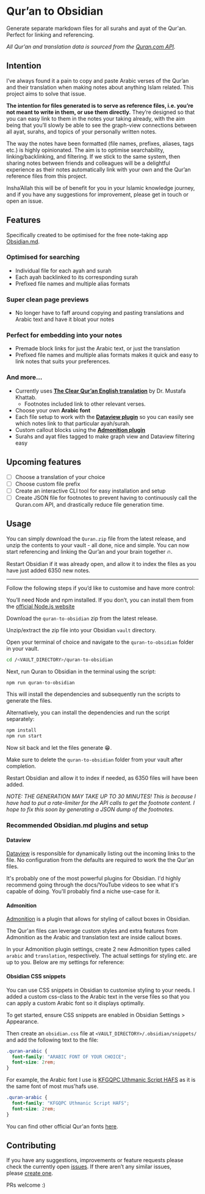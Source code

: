 # Qur’an to Obsidian

Generate separate markdown files for all surahs and ayat of the Qur'an. Perfect for linking and referencing.

_All Qur’an and translation data is sourced from the [Quran.com API](https://quran.api-docs.io/)._

## Intention

I’ve always found it a pain to copy and paste Arabic verses of the Qur’an and their translation when making notes about anything Islam related. This project aims to solve that issue.

**The intention for files generated is to serve as reference files, i.e. you’re not meant to write in them, or use them directly.** They’re designed so that you can easy link to them in the notes your taking already, with the aim being that you’ll slowly be able to see the graph-view connections between all ayat, surahs, and topics of your personally written notes.

The way the notes have been formatted (file names, prefixes, aliases, tags etc.) is highly opinionated. The aim is to optimise searchability, linking/backlinking, and filtering. If we stick to the same system, then sharing notes between friends and colleagues will be a delightful experience as their notes automatically link with your own and the Qur’an reference files from this project.

Insha’Allah this will be of benefit for you in your Islamic knowledge journey, and if you have any suggestions for improvement, please get in touch or open an issue.

## Features

Specifically created to be optimised for the free note-taking app [Obsidian.md](https://obsidian.md/).

### Optimised for searching

- Individual file for each ayah and surah
- Each ayah backlinked to its corresponding surah
- Prefixed file names and multiple alias formats

### Super clean page previews

- No longer have to faff around copying and pasting translations and Arabic text and have it bloat your notes

### Perfect for embedding into your notes

- Premade block links for just the Arabic text, or just the translation
- Prefixed file names and multiple alias formats makes it quick and easy to link notes that suits your preferences.

### And more…

- Currently uses [**The Clear Qur’an English translation**](https://theclearquran.org/about-the-translation/) by Dr. Mustafa Khattab.
  - Footnotes included link to other relevant verses.
- Choose your own **Arabic font**
- Each file setup to work with the [**Dataview plugin**](https://github.com/blacksmithgu/obsidian-dataview) so you can easily see which notes link to that particular ayah/surah.
- Custom callout blocks using the [**Admonition plugin**](https://github.com/valentine195/obsidian-admonition)
- Surahs and ayat files tagged to make graph view and Dataview filtering easy

## Upcoming features

- [ ] Choose a translation of your choice
- [ ] Choose custom file prefix
- [ ] Create an interactive CLI tool for easy installation and setup
- [ ] Create JSON file for footnotes to prevent having to continuously call the Quran.com API, and drastically reduce file generation time.

## Usage

You can simply download the `Quran.zip` file from the latest release, and unzip the contents to your vault - all done, nice and simple. You can now start referencing and linking the Qur’an and your brain together 🔥.

Restart Obsidian if it was already open, and allow it to index the files as you have just added 6350 new notes.

---

Follow the following steps if you’d like to customise and have more control:

You’ll need Node and npm installed. If you don’t, you can install them from the [official Node.js website](https://nodejs.org/)

Download the `quran-to-obsidian` zip from the latest release.

Unzip/extract the zip file into your Obsidian `vault` directory.

Open your terminal of choice and navigate to the `quran-to-obsidian` folder in your vault.

```bash
cd /<VAULT_DIRECTORY>/quran-to-obsidian
```

Next, run Quran to Obsidian in the terminal using the script:

```bash
npm run quran-to-obsidian
```

This will install the dependencies and subsequently run the scripts to generate the files.

Alternatively, you can install the dependencies and run the script separately:

```bash
npm install
npm run start
```

Now sit back and let the files generate 😁.

Make sure to delete the `quran-to-obsidian` folder from your vault after completion.

Restart Obsidian and allow it to index if needed, as 6350 files will have been added.

_NOTE: THE GENERATION MAY TAKE UP TO 30 MINUTES! This is because I have had to put a rate-limiter for the API calls to get the footnote content. I hope to fix this soon by generating a JSON dump of the footnotes._

### Recommended Obsidian.md plugins and setup

#### Dataview

[Dataview](https://github.com/blacksmithgu/obsidian-dataview) is responsible for dynamically listing out the incoming links to the file. No configuration from the defaults are required to work the the Qur'an files.

It's probably one of the most powerful plugins for Obsidian. I'd highly recommend going through the docs/YouTube videos to see what it's capable of doing. You'll probably find a niche use-case for it.

#### Admonition

[Admonition](https://github.com/valentine195/obsidian-admonition) is a plugin that allows for styling of callout boxes in Obsidian.

The Qur'an files can leverage custom styles and extra features from Admonition as the Arabic and translation text are inside callout boxes.

In your Admonition plugin settings, create 2 new Admonition types called `arabic` and `translation`, respectively. The actual settings for styling etc. are up to you. Below are my settings for reference:

#### Obsidian CSS snippets

You can use CSS snippets in Obsidian to customise styling to your needs. I added a custom css-class to the Arabic text in the verse files so that you can apply a custom Arabic font so it displays optimally.

To get started, ensure CSS snippets are enabled in Obsidian Settings > Appearance.

Then create an `obsidian.css` file at `<VAULT_DIRECTORY>/.obsidian/snippets/` and add the following text to the file:

```css
.quran-arabic {
  font-family: "ARABIC FONT OF YOUR CHOICE";
  font-size: 2rem;
}
```

For example, the Arabic font I use is [KFGQPC Uthmanic Script HAFS](https://arabicfonts.net/fonts/kfgqpc-uthmanic-script-hafs-regular) as it is the same font of most mus'hafs use.

```css
.quran-arabic {
  font-family: "KFGQPC Uthmanic Script HAFS";
  font-size: 2rem;
}
```

You can find other official Qur'an fonts [here](https://fonts.qurancomplex.gov.sa/).

## Contributing

If you have any suggestions, improvements or feature requests please check the currently open [issues](https://github.com/subaanqasim/quran-to-obsidian/issues). If there aren’t any similar issues, please [create one](https://github.com/subaanqasim/quran-to-obsidian/issues/new).

PRs welcome :)
